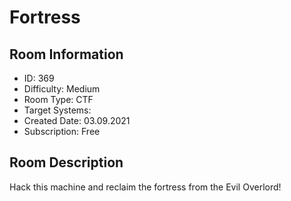 ﻿# Fortress

## Room Information
- ID: 369
- Difficulty: Medium
- Room Type: CTF
- Target Systems: 
- Created Date: 03.09.2021
- Subscription: Free

## Room Description
Hack this machine and reclaim the fortress from the Evil Overlord!
